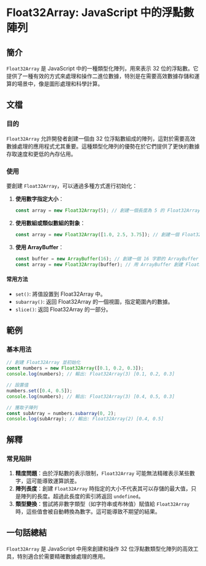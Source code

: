 <!--
Meta Description: # Float32Array: JavaScript 中的浮點數陣列 ## 簡介 `Float32Array` 是 JavaScript 中的一種類型化陣列，用來表示 32 位的浮點數。它提供了一種有效的方式來處理和操作二進位數據，特別是在需要高效數據存儲和運算的場景中，像是圖形處理和科學計算。 #...
Meta Keywords: float32array, javascript, const, new, numbers
-->

# Float32Array: JavaScript 中的浮點數陣列

## 簡介
`Float32Array` 是 JavaScript 中的一種類型化陣列，用來表示 32 位的浮點數。它提供了一種有效的方式來處理和操作二進位數據，特別是在需要高效數據存儲和運算的場景中，像是圖形處理和科學計算。

## 文檔
### 目的
`Float32Array` 允許開發者創建一個由 32 位浮點數組成的陣列，這對於需要高效數據處理的應用程式尤其重要。這種類型化陣列的優勢在於它們提供了更快的數據存取速度和更低的內存佔用。

### 使用
要創建 `Float32Array`，可以通過多種方式進行初始化：

1. **使用數字指定大小**：
   ```javascript
   const array = new Float32Array(5); // 創建一個長度為 5 的 Float32Array，初始值為 0
   ```

2. **使用數組或類似數組的對象**：
   ```javascript
   const array = new Float32Array([1.0, 2.5, 3.75]); // 創建一個 Float32Array，並初始化為給定數值
   ```

3. **使用 ArrayBuffer**：
   ```javascript
   const buffer = new ArrayBuffer(16); // 創建一個 16 字節的 ArrayBuffer
   const array = new Float32Array(buffer); // 用 ArrayBuffer 創建 Float32Array
   ```

#### 常用方法
- `set()`: 將值設置到 Float32Array 中。
- `subarray()`: 返回 Float32Array 的一個視圖，指定範圍內的數據。
- `slice()`: 返回 Float32Array 的一部分。

## 範例
### 基本用法
```javascript
// 創建 Float32Array 並初始化
const numbers = new Float32Array([0.1, 0.2, 0.3]);
console.log(numbers); // 輸出: Float32Array(3) [0.1, 0.2, 0.3]

// 設置值
numbers.set([0.4, 0.5]);
console.log(numbers); // 輸出: Float32Array(3) [0.4, 0.5, 0.3]

// 獲取子陣列
const subArray = numbers.subarray(0, 2);
console.log(subArray); // 輸出: Float32Array(2) [0.4, 0.5]
```

## 解釋
### 常見陷阱
1. **精度問題**：由於浮點數的表示限制，`Float32Array` 可能無法精確表示某些數字，這可能導致運算誤差。
2. **陣列長度**：創建 `Float32Array` 時指定的大小不代表其可以存儲的最大值，只是陣列的長度。超過此長度的索引將返回 `undefined`。
3. **類型變換**：嘗試將非數字類型（如字符串或布林值）賦值給 `Float32Array` 時，這些值會被自動轉換為數字。這可能導致不期望的結果。

## 一句話總結
`Float32Array` 是 JavaScript 中用來創建和操作 32 位浮點數類型化陣列的高效工具，特別適合於需要精確數據處理的應用。